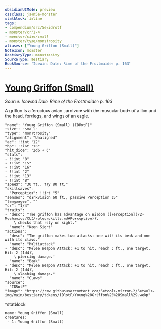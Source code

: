 ```yaml
---
obsidianUIMode: preview
cssclass: json5e-monster
statblock: inline
tags:
- compendium/src/5e/idrotf
- monster/cr/1-4
- monster/size/small
- monster/type/monstrosity
aliases: ["Young Griffon (Small)"]
NoteIcon: monster
BestiaryType: monstrosity
SourceType: Bestiary
BookSource: "Icewind Dale: Rime of the Frostmaiden p. 163"
---
```

# [Young Griffon (Small)](2-Mechanics/CLI/bestiary/monstrosity/young-griffon-small-idrotf.md)
*Source: Icewind Dale: Rime of the Frostmaiden p. 163*  

A griffon is a ferocious avian carnivore with the muscular body of a lion and the head, forelegs, and wings of an eagle.

```statblock
"name": "Young Griffon (Small) (IDRotF)"
"size": "Small"
"type": "monstrosity"
"alignment": "Unaligned"
"ac": !!int "12"
"hp": !!int "13"
"hit_dice": "2d6 + 6"
"stats":
- !!int "8"
- !!int "15"
- !!int "16"
- !!int "2"
- !!int "13"
- !!int "8"
"speed": "30 ft., fly 80 ft."
"skillsaves":
  "Perception": !!int "5"
"senses": "darkvision 60 ft., passive Perception 15"
"languages": ""
"cr": "1/4"
"traits":
- "desc": "The griffon has advantage on Wisdom ([Perception](/2-Mechanics/CLI/rules/skills.md#Perception))\
    \ checks that rely on sight."
  "name": "Keen Sight"
"actions":
- "desc": "The griffon makes two attacks: one with its beak and one with its claws."
  "name": "Multiattack"
- "desc": "Melee Weapon Attack: +1 to hit, reach 5 ft., one target. Hit: 2 (1d4)\
    \ piercing damage."
  "name": "Beak"
- "desc": "Melee Weapon Attack: +1 to hit, reach 5 ft., one target. Hit: 2 (1d4)\
    \ slashing damage."
  "name": "Claws"
"source":
- "IDRotF"
"image": "https://raw.githubusercontent.com/5etools-mirror-2/5etools-img/main/bestiary/tokens/IDRotF/Young%20Griffon%20%28Small%29.webp"
```
^statblock

```encounter-table
name: Young Griffon (Small)
creatures:
 - 1: Young Griffon (Small)
```